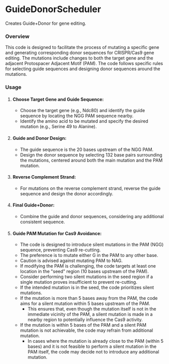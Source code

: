 # GuideDonorScheduler
Creates Guide+Donor for gene editing.

### **Overview**

This code is designed to facilitate the process of mutating a specific gene and generating corresponding donor sequences for CRISPR/Cas9 gene editing. The mutations include changes to both the target gene and the adjacent Protospacer Adjacent Motif (PAM). The code follows specific rules for selecting guide sequences and designing donor sequences around the mutations.

### **Usage**
1. #### Choose Target Gene and Guide Sequence: 
   * Choose the target gene (e.g., Ndc80) and identify the guide sequence by locating the NGG PAM sequence nearby.
   * Identify the amino acid to be mutated and specify the desired mutation (e.g., Serine 49 to Alanine).
2. #### Guide and Donor Design:
   * The guide sequence is the 20 bases upstream of the NGG PAM.
   * Design the donor sequence by selecting 132 base pairs surrounding the mutations, centered around both the main mutation and the PAM mutation.
3. #### Reverse Complement Strand:
   * For mutations on the reverse complement strand, reverse the guide sequence and design the donor accordingly.
4. #### Final Guide+Donor:
   * Combine the guide and donor sequences, considering any additional consistent sequence.
5. #### Guide PAM Mutation for Cas9 Avoidance:
   * The code is designed to introduce silent mutations in the PAM (NGG) sequence, preventing Cas9 re-cutting.
   * The preference is to mutate either G in the PAM to any other base.
   * Caution is advised against mutating PAM to NAG.
   * If modifying the PAM is challenging, the code targets at least one location in the "seed" region (10 bases upstream of the PAM).
   * Consider performing two silent mutations in the seed region if a single mutation proves insufficient to prevent re-cutting.
   * If the intended mutation is in the seed, the code prioritizes silent mutations.
   * If the mutation is more than 5 bases away from the PAM, the code aims for a silent mutation within 5 bases upstream of the PAM.
     * This ensures that, even though the mutation itself is not in the immediate vicinity of the PAM, a silent mutation is made in a nearby region to potentially influence the Cas9 activity.
   * If the mutation is within 5 bases of the PAM and a silent PAM mutation is not achievable, the code may refrain from additional mutation.
     * In cases where the mutation is already close to the PAM (within 5 bases) and it is not feasible to perform a silent mutation in the PAM itself, the code may decide not to introduce any additional mutation.